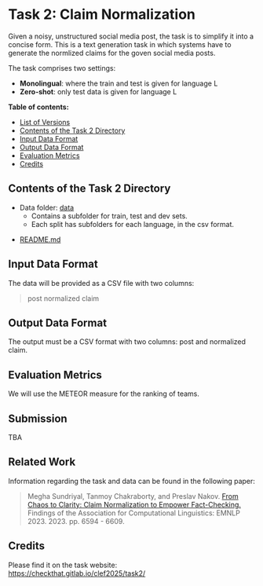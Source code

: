 # Task 2: Claim Normalization

Given a noisy, unstructured social media post, the task is to simplify it into a concise form.
This is a text generation task in which systems have to generate the normlized claims for the goven social media posts.

The task comprises two settings:
- **Monolingual**: where the train and test is given for language L
- **Zero-shot**: only test data is given for language L

__Table of contents:__

<!-- - [Evaluation Results](#evaluation-results) -->
- [List of Versions](#list-of-versions)
- [Contents of the Task 2 Directory](#contents-of-the-repository)
- [Input Data Format](#input-data-format)
- [Output Data Format](#output-data-format)
- [Evaluation Metrics](#evaluation-metrics)
- [Credits](#credits)

<!-- ## Evaluation Results


## List of Versions
- [20/01/2025] Data released.

<!-- * **subtask-2A-english**
  - [03/05/2023] (unlabeled) test data are released.
  - [21/02/2023] previously released training data contained also validation data, they are now split in two separate files.
  - [30/01/2023] training data are released.
* **subtask-2A-arabic**
  - [03/05/2023] (unlabeled) test data are released.
  - [10/03/2023] training and validation data are released.
* **subtask-2A-dutch**
  - [03/05/2023] (unlabeled) test data are released.
  - [16/03/2023] training and validation data are released.
* **subtask-2A-german**
  - [03/05/2023] (unlabeled) test data are released.
  - [02/03/2023] training and validation data are released.
* **subtask-2A-italian**
  - [03/05/2023] (unlabeled) test data are released.
  - [21/02/2023] validation data are released.
  - [30/01/2023] training data are released.
* **subtask-2A-turkish**
  - [03/05/2023] (unlabeled) test data are released.
  - [02/03/2023] training and validation data are released.
* **subtask-2A-multilingual**
  - [03/05/2023] (unlabeled) test data are released.
  - [23/03/2023] training and validation data are released. -->

## Contents of the Task 2 Directory

- Data folder: [data](./data)
  - Contains a subfolder for  train, test and dev sets. 
  - Each split has subfolders for each language, in the csv format.
<!-- - Main folder: [baseline](./baseline)<br/>
  - Contains a single file, baseline.py, used to train a baseline and provide predictions.
- Main folder: [scorer](./scorer)<br/>
  - Contains a single file, evaluate.py, that checks the format of a submission and evaluate the various metrics. -->
- [README.md](./README.md)

## Input Data Format

The data will be provided as a CSV file with two columns:
> post <TAB> normalized claim 

## Output Data Format

The output must be a CSV format with two columns: post and normalized claim.

## Evaluation Metrics

We will use the METEOR measure for the ranking of teams.

<!--
There is a limit of 5 runs (total and not per day), and only one person from a team is allowed to submit runs.

Submission Link: Coming Soon

Evaluation File task3/evaluation/CLEF_-_CheckThat__Task3ab_-_Evaluation.txt -->

<!-- ## Scorers

To evaluate the output of your model which should be in the output format required, please run the script below:

> python evaluate.py -g dev_truth.tsv -p dev_predicted.tsv

where dev_predicted.tsv is the output of your model on the dev set, and dev_truth.tsv is the golden label file provided by us.

The file can be used also to validate the format of the submission, simply use the provided test file as gold data.
The evaluation will not be performed, but the format of your input will be checked.


## Baselines

The script to train the baseline is provided in the related directory.
The script can be run as follow:

> python baseline.py -trp train_data.tsv -ttp dev_data.tsv

where train_data.tsv is the file to be used for training and dev_data.tsv is the file on which doing the prediction.

The baseline is a logistic regressor trained on a Sentence-BERT multilingual representation of the data.

<!-- ### Task 3: Multi-Class Fake News Detection of News Articles

For this task, we have created a baseline system. The baseline system can be found at https://zenodo.org/record/6362498
 --> 

## Submission

TBA

## Related Work

Information regarding the task and data can be found in the following paper:

> Megha Sundriyal, Tanmoy Chakraborty, and Preslav Nakov. [From Chaos to Clarity: Claim Normalization to Empower Fact-Checking.](https://aclanthology.org/2023.findings-emnlp.439/) Findings of the Association for Computational Linguistics: EMNLP 2023. 2023. pp. 6594 - 6609.


## Credits
Please find it on the task website: https://checkthat.gitlab.io/clef2025/task2/
